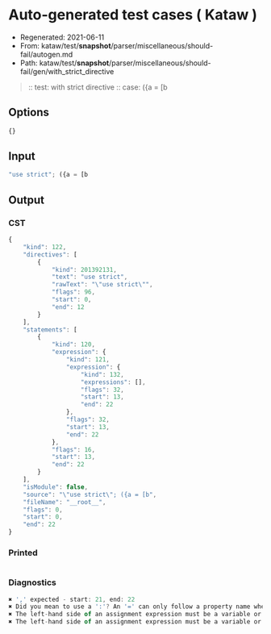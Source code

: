 # Auto-generated test cases ( Kataw )
- Regenerated: 2021-06-11
- From: kataw/test/__snapshot__/parser/miscellaneous/should-fail/autogen.md
- Path: kataw/test/__snapshot__/parser/miscellaneous/should-fail/gen/with_strict_directive
> :: test: with strict directive
> :: case: ({a = [b
## Options

`````js
{}
`````
## Input

`````js
"use strict"; ({a = [b
`````
## Output

### CST

```javascript
{
    "kind": 122,
    "directives": [
        {
            "kind": 201392131,
            "text": "use strict",
            "rawText": "\"use strict\"",
            "flags": 96,
            "start": 0,
            "end": 12
        }
    ],
    "statements": [
        {
            "kind": 120,
            "expression": {
                "kind": 121,
                "expression": {
                    "kind": 132,
                    "expressions": [],
                    "flags": 32,
                    "start": 13,
                    "end": 22
                },
                "flags": 32,
                "start": 13,
                "end": 22
            },
            "flags": 16,
            "start": 13,
            "end": 22
        }
    ],
    "isModule": false,
    "source": "\"use strict\"; ({a = [b",
    "fileName": "__root__",
    "flags": 0,
    "start": 0,
    "end": 22
}
```

### Printed

```javascript

```

### Diagnostics

```javascript
✖ ',' expected - start: 21, end: 22
✖ Did you mean to use a ':'? An '=' can only follow a property name when the containing object literal is part of a destructuring - start: 22, end: 22
✖ The left-hand side of an assignment expression must be a variable or a property access - start: 22, end: 22
✖ The left-hand side of an assignment expression must be a variable or a property access - start: 22, end: 22

```

